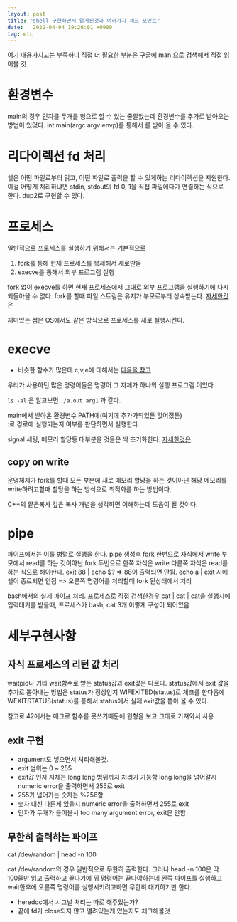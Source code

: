 ```yaml
---
layout: post
title: "shell 구현하면서 알게된것과 여러가지 체크 포인트"
date:   2022-04-04 19:26:01 +0900
tag: etc
---
```


여기 내용가지고는 부족하니 직접 더 필요한 부분은 구글에 man 으로 검색해서 직접 읽어볼 것


# 환경변수

main의 경우 인자를 두개를 형으로 할 수 있는 줄알았는데 환경변수를 추가로 받아오는 방법이 있었다.
int main(argc argv envp)를 통해서 를 받아 올 수 있다.

# 리다이렉션 fd 처리

쉘은 어떤 파일로부터 읽고, 어떤 파일로 출력을 할 수 있게하는 리다이렉션을 지원한다.
이걸 어떻게 처리하냐면 stdin, stdout의 fd 0, 1을 직접 파일에다가 연결하는 식으로 한다.
dup2로 구현할 수 있다.

# 프로세스

일반적으로 프로세스를 실행하기 위해서는 기본적으로

1. fork를 통해 현재 프로세스를 복제해서 새로만듬
2. execve를 통해서 외부 프로그램 실행

fork 없이 execve를 하면 현재 프로세스에서 그대로 외부 프로그램을 실행하기에 다시 되돌아올 수 없다.
fork를 할때 파일 스트림은 유지가 부모로부터 상속받는다. [자세한것은](https://man7.org/linux/man-pages/man2/fork.2.html)

재미있는 점은 OS에서도 같은 방식으로 프로세스를 새로 실행시킨다.



# execve 

- 비슷한 함수가 많은데 c,v,e에 대해서는 [다음을 참고](https://man7.org/linux/man-pages/man3/exec.3.html)


우리가 사용하던 많은 명령어들은 명령어 그 자체가 하나의 실행 프로그램 이었다.

`ls -al` 은 알고보면 `./a.out arg1` 과 같다. 

main에서 받아온 환경변수 PATH에(여기에 추가가되었든 없어졌든)  
:로 경로에 실행되는지 여부를 판단하면서 실행한다.

signal 세팅, 메모리 할당등 대부분을 것들은 싹 초기화한다. [자세한것은](https://man7.org/linux/man-pages/man2/execve.2.html)


## copy on write

운영체제가 fork를 할때 모든 부분에 새로 메모리 할당을 하는 것이아닌 해당 메모리를 write하려고할때 할당을 하는 방식으로 최적화를 하는 방법이다. 

C++의 얕은복사 깊은 복사 개념을 생각하면 이해하는데 도움이 될 것이다.


# pipe

파이프에서는 이를 병렬로 실행을 한다.
pipe 생성후 fork 한번으로 자식에서 write 부모에서 read를 하는 것이아닌
fork  두번으로 한쪽 자식은 write 다른쪽 자식은 read를 하는 식으로 해야한다.
exit 88  | echo $? => 88이 출력되면 안됨.
echo a | exit 시에 쉘이 종료되면 안됨 => 오른쪽 명령어를 처리할때 fork 된상태에서 처리

bash에서의 실제 파이프 처리. 프로세스로 직접 검색한경우
cat | cat | cat을 실행시에 입력대기를 받을때, 
프로세스가 bash, cat 3개 이렇게 구성이 되어있음





# 세부구현사항

## 자식 프로세스의 리턴 값 처리

waitpid나 기타 wait함수로 받는 status값과 exit값은 다르다.
status값에서 exit 값을 추가로 뽑아내는 방법은 
status가 정상인지 WIFEXITED(status)로 체크를 한다음에
WEXITSTATUS(status)를 통해서 status에서 실제 exit값을 뽑아 올 수 있다.

참고로 42에서는 매크로 함수를 못쓰기때문에 원형을 보고 그대로 가져와서 사용


## exit 구현

- argument도 넣으면서 처리해볼것.
- exit 범위는 0 ~ 255
- exit값 인자 자체는 long long 범위까지 처리가 가능함 long long을 넘어갈시 numeric error을 출력하면서 255로 exit
- 255가 넘어가는 숫자는 %256함
- 숫자 대신 다른게 있을시  numeric error을 출력하면서 255로 exit
- 인자가 두개가 들어올시 too many argument error, exit은 안함


## 무한히 출력하는 파이프

cat /dev/random | head -n 100

cat /dev/random의 경우 일반적으로 무한히 출력한다. 그러나 head -n 100은 딱 100줄만 읽고 출력하고 끝나기에 위 명령어는 끝나야하는데 왼쪽 파이프를 실행하고 wait한후에 오른쪽 명령어를 실행시키려고하면 무한히 대기하기만 한다.



- heredoc에서 시그널 처리는 따로 해주었는가?
- 끝에 fd가 close되지 않고 열려있는게 있는지도 체크해볼것

